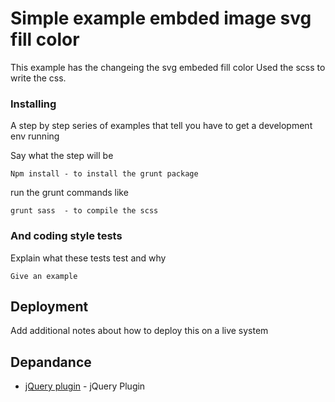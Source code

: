 # Simple example embded image svg fill color 

This example has the changeing the svg embeded fill color
Used the scss to write the css.

### Installing
A step by step series of examples that tell you have to get a development env running

Say what the step will be

```
Npm install - to install the grunt package
```

run the grunt commands like 
```
grunt sass  - to compile the scss
```



### And coding style tests

Explain what these tests test and why

```
Give an example
```

## Deployment

Add additional notes about how to deploy this on a live system

## Depandance 

* [ jQuery plugin](https://jquery.com) - jQuery Plugin 
